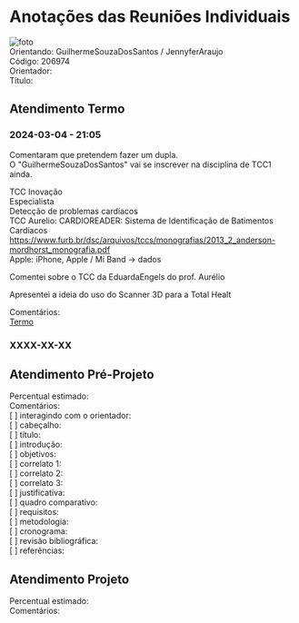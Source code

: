 # Anotações das Reuniões Individuais  

![foto](foto.png "foto")  
Orientando: GuilhermeSouzaDosSantos / JennyferAraujo  
Código: 206974  
Orientador:  
Título:  

## Atendimento Termo  

### 2024-03-04 - 21:05

Comentaram que pretendem fazer um dupla.  
O "GuilhermeSouzaDosSantos" vai se inscrever na disciplina de TCC1 ainda.  

TCC Inovação  
Especialista  
Detecção de problemas cardíacos  
TCC Aurelio: CARDIOREADER: Sistema de Identificação de Batimentos Cardíacos  
<https://www.furb.br/dsc/arquivos/tccs/monografias/2013_2_anderson-mordhorst_monografia.pdf>  
Apple: iPhone, Apple / Mi Band -> dados  

Comentei sobre o TCC da EduardaEngels do prof. Aurélio  

Apresentei a ideia do uso do Scanner 3D para a Total Healt  

Comentários:  
[Termo](Termo.pdf "Termo")  

### XXXX-XX-XX

## Atendimento Pré-Projeto  

Percentual estimado:  
Comentários:  
[ ] interagindo com o orientador:  
[ ] cabeçalho:  
[ ] título:  
[ ] introdução:  
[ ] objetivos:  
[ ] correlato 1:  
[ ] correlato 2:  
[ ] correlato 3:  
[ ] justificativa:  
[ ] quadro comparativo:  
[ ] requisitos:  
[ ] metodologia:  
[ ] cronograma:  
[ ] revisão bibliográfica:  
[ ] referências:  

## Atendimento Projeto  

Percentual estimado:  
Comentários:  
